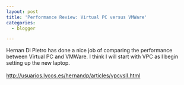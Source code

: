 ```yaml
---
layout: post
title: 'Performance Review: Virtual PC versus VMWare'
categories:
  - blogger

---
```


Hernan Di Pietro has done a nice job of comparing the performance between Virtual PC and VMWare.  I think I will start with VPC as I begin setting up the new laptop.
<br />
<br /><a href="http://usuarios.lycos.es/hernandp/articles/vpcvsII.html">http://usuarios.lycos.es/hernandp/articles/vpcvsII.html  </a>
